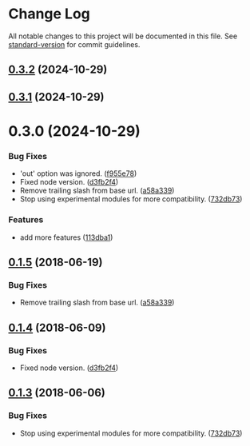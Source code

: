 # Change Log

All notable changes to this project will be documented in this file. See [standard-version](https://github.com/conventional-changelog/standard-version) for commit guidelines.

<a name="0.3.2"></a>
## [0.3.2](https://github.com/wmdigi/gitbook-printer/compare/v0.3.1...v0.3.2) (2024-10-29)



<a name="0.3.1"></a>
## [0.3.1](https://github.com/wmdigi/gitbook-printer/compare/v0.3.0...v0.3.1) (2024-10-29)



<a name="0.3.0"></a>
# 0.3.0 (2024-10-29)


### Bug Fixes

* 'out' option was ignored. ([f955e78](https://github.com/wmdigi/gitbook-printer/commit/f955e78))
* Fixed node version. ([d3fb2f4](https://github.com/wmdigi/gitbook-printer/commit/d3fb2f4))
* Remove trailing slash from base url. ([a58a339](https://github.com/wmdigi/gitbook-printer/commit/a58a339))
* Stop using experimental modules for more compatibility. ([732db73](https://github.com/wmdigi/gitbook-printer/commit/732db73))


### Features

* add more features ([113dba1](https://github.com/wmdigi/gitbook-printer/commit/113dba1))



<a name="0.1.5"></a>
## [0.1.5](https://github.com/wishtack/gitbook-printer/compare/v0.1.4...v0.1.5) (2018-06-19)


### Bug Fixes

* Remove trailing slash from base url. ([a58a339](https://github.com/wishtack/gitbook-printer/commit/a58a339))



<a name="0.1.4"></a>
## [0.1.4](https://github.com/wishtack/gitbook-printer/compare/v0.1.3...v0.1.4) (2018-06-09)


### Bug Fixes

* Fixed node version. ([d3fb2f4](https://github.com/wishtack/gitbook-printer/commit/d3fb2f4))



<a name="0.1.3"></a>
## [0.1.3](https://github.com/wishtack/gitbook-printer/compare/v0.1.2...v0.1.3) (2018-06-06)


### Bug Fixes

* Stop using experimental modules for more compatibility. ([732db73](https://github.com/wishtack/gitbook-printer/commit/732db73))
